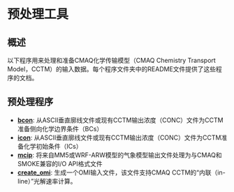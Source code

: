 预处理工具
========

## 概述
以下程序用来处理和准备CMAQ化学传输模型（CMAQ Chemistry Transport Model，CCTM）的输入数据。每个程序文件夹中的README文件提供了这些程序的文档。

## 预处理程序
* **[bcon](bcon/README.md)**: 从ASCII垂直廓线文件或现有CCTM输出浓度（CONC）文件为CCTM准备侧向化学边界条件（BCs）
* **[icon](icon/README.md)**: 从ASCII垂直廓线文件或现有CCTM输出浓度（CONC）文件为CCTM准备化学初始条件（ICs）
* **[mcip](mcip/README.md)**: 将来自MM5或WRF-ARW模型的气象模型输出文件处理为与CMAQ和SMOKE兼容的I/O API格式文件
* **[create_omi](create_omi/README.md)**: 生成一个OMI输入文件，该文件支持CMAQ CCTM的“内联（in-line）”光解速率计算。
